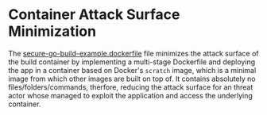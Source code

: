 # Container Attack Surface Minimization

The [secure-go-build-example.dockerfile](https://github.com/bin3xish477/CyberSecurity/blob/master/SecureCodeReview/container-attack-surface-minimization/secure-go-build-example.dockerfile) file minimizes the attack surface of the build container by implementing a multi-stage Dockerfile and deploying the app in a container based on Docker's `scratch` image, which is a minimal image from which other images are built on top of. It contains absolutely no files/folders/commands, therfore, reducing the attack surface for an threat actor whose managed to exploit the application and access the underlying container.

